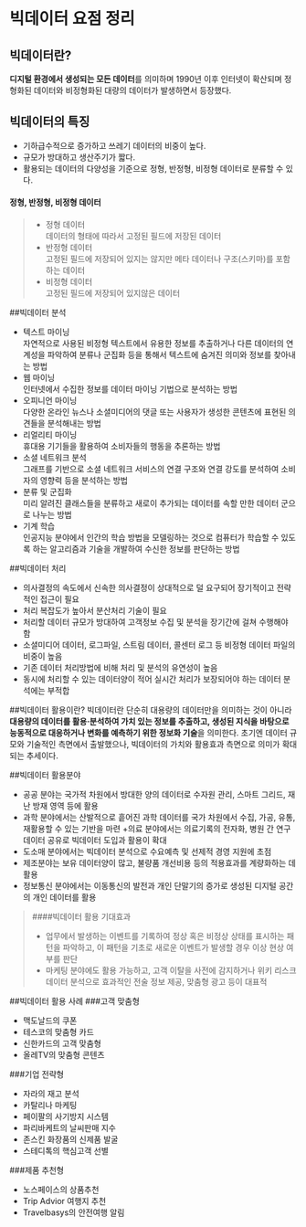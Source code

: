 # 빅데이터 요점 정리


## 빅데이터란?
**디지털 환경에서 생성되는 모든 데이터**를 의미하며 1990년 이후 인터넷이 확산되며 정형화된 데이터와 비정형화된 대량의 데이터가 발생하면서 등장했다.

## 빅데이터의 특징
+ 기하급수적으로 증가하고 쓰레기 데이터의 비중이 높다.
+ 규모가 방대하고 생산주기가 짧다.
+ 활용되는 데이터의 다양성을 기준으로 정형, 반정형, 비정형 데이터로 분류할 수 있다.

#### 정형, 반정형, 비정형 데이터
>+ 정형 데이터  
>데이터의 형태에 따라서 고정된 필드에 저장된 데이터
>+ 반정형 데이터  
>고정된 필드에 저장되어 있지는 않지만 메타 데이터나 구조(스키마)를 포함하는 데이터
>+ 비정형 데이터  
>고정된 필드에 저장되어 있지않은 데이터

##빅데이터 분석
+ 텍스트 마이닝  
자연적으로 사용된 비정형 텍스트에서 유용한 정보를 추출하거나 다른 데이터의 연계성을 파악하여 분류나 군집화 등을 통해서 텍스트에 숨겨진 의미와 정보를 찾아내는 방법
+ 웹 마이닝  
인터넷에서 수집한 정보를 데이터 마이닝 기법으로 분석하는 방법
+ 오피니언 마이닝  
다양한 온라인 뉴스나 소셜미디어의 댓글 또는 사용자가 생성한 콘텐츠에 표현된 의견들을 분석해내는 방법
+ 리얼리티 마이닝  
휴대용 기기들을 활용하여 소비자들의 행동을 추론하는 방법
+ 소셜 네트워크 분석  
그래프를 기반으로 소셜 네트워크 서비스의 연결 구조와 연결 강도를 분석하여 소비자의 영향력 등을 분석하는 방법
+ 분류 및 군집화  
미리 알려진 클래스들을 분류하고 새로이 추가되는 데이터를 속할 만한 데이터 군으로 나누는 방법
+ 기계 학습  
인공지능 분야에서 인간의 학습 방법을 모델링하는 것으로 컴퓨터가 학습할 수 있도록 하는 알고리즘과 기술을 개발하여 수신한 정보를 판단하는 방법

##빅데이터 처리
+ 의사결정의 속도에서 신속한 의사결정이 상대적으로 덜 요구되어 장기적이고 전략적인 접근이 필요
+ 처리 복잡도가 높아서 분산처리 기술이 필요
+ 처리할 데이터 규모가 방대하여 고객정보 수집 및 분석을 장기간에 걸쳐 수행해야 함
+ 소셜미디어 데이터, 로그파일, 스트림 데이터, 콜센터 로그 등 비정형 데이터 파일의 비중이 높음
+ 기존 데이터 처리방법에 비해 처리 및 분석의 유연성이 높음
+ 동시에 처리할 수 있는 데이터양이 적어 실시간 처리가 보장되어야 하는 데이터 분석에는 부적합

##빅데이터 활용이란?
빅데이터란 단순히 대용량의 데이터만을 의미하는 것이 아니라 **대용량의 데이터를 활용·분석하여 가치 있는 정보를 추출하고, 생성된 지식을 바탕으로 능동적으로 대응하거나 변화를 예측하기 위한 정보화 기술**을 의미한다. 초기엔 데이터 규모와 기술적인 측면에서 출발했으나, 빅데이터의 가치와 활용효과 측면으로 의미가 확대되는 추세이다.

##빅데이터 활용분야
+ 공공 분야는 국가적 차원에서 방대한 양의 데이터로 수자원 관리, 스마트 그리드, 재난 방재 영역 등에 활용
+ 과학 분야에서는 산발적으로 흩어진 과학 데이터를 국가 차원에서 수집, 가공, 유통, 재활용할 수 있는 기반을 마련
+의료 분야에서는 의료기록의 전자화, 병원 간 연구 데이터 공유로 빅데이터 도입과 활용이 확대
+ 도소매 분야에서는 빅데이터 분석으로 수요예측 및 선제적 경영 지원에 초점
+ 제조분야는 보유 데이터양이 많고, 불량품 개선비용 등의 적용효과를 계량화하는 데 활용
+ 정보통신 분야에서는 이동통신의 발전과 개인 단말기의 증가로 생성된 디지털 공간의 개인 데이터를 활용

>####빅데이터  활용 기대효과
>+ 업무에서 발생하는 이벤트를 기록하여 정상 혹은 비정상 상태를 표시하는 패턴을 파악하고, 이 패턴을 기초로 새로운 이벤트가 발생할 경우 이상 현상 여부를 판단
>+ 마케팅 분야에도 활용 가능하고, 고객 이탈을 사전에 감지하거나 위키 리스크 데이터 분석으로 효과적인 전술 정보 제공, 맞춤형 광고 등이 대표적

##빅데이터 활용 사례
###고객 맞춤형
+ 맥도날드의 쿠폰
+ 테스코의 맞춤형 카드
+ 신한카드의 고객 맞춤형
+ 올레TV의 맞춤형 콘텐츠

###기업 전략형
+ 자라의 재고 분석
+ 카탈리나 마케팅
+ 페이팔의 사기방지 시스템
+ 파리바케트의 날씨판매 지수
+ 존스킨 화장품의 신제품 발굴
+ 스테디톡의 핵심고객 선별

###제품 추천형
+ 노스페이스의 상품추천
+ Trip Advior 여행지 추천
+ Travelbasys의 안전여행 알림
